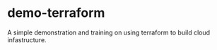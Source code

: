# demo-terraform
A simple demonstration and training on using terraform to build cloud infastructure.
